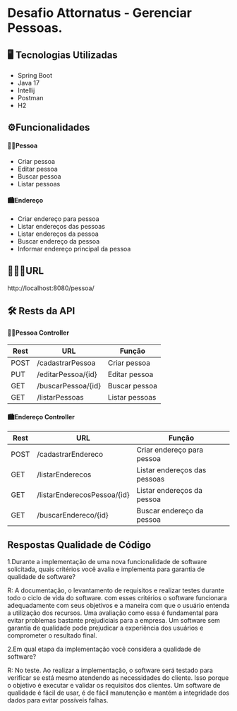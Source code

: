 #  Desafio Attornatus - Gerenciar Pessoas.

## 🖥️ Tecnologias Utilizadas

* Spring Boot
* Java 17
* Intellij
* Postman
*  H2

## ⚙️Funcionalidades

#### 🧑🏽Pessoa
   * Criar pessoa
   * Editar pessoa
   * Buscar pessoa
   * Listar pessoas
   
#### 🏙️Endereço   
   * Criar endereço para pessoa
   * Listar endereços das pessoas
   * Listar endereços da pessoa
   * Buscar endereço da pessoa
   * Informar endereço principal da pessoa

## 🧑🏽‍💻URL
http://localhost:8080/pessoa/

## 🛠️ Rests da API

#### 🧑🏽Pessoa Controller
| Rest  | URL             |Função |
|-------|-----------------| ------- |
| POST  | /cadastrarPessoa      | Criar pessoa |
| PUT   | /editarPessoa/{id}   | Editar pessoa |
| GET   | /buscarPessoa/{id}| Buscar pessoa |
| GET   | /listarPessoas    | Listar pessoas |


#### 🏙️Endereço Controller

|Rest | URL                         |Função |
|------ |-----------------------------| ------- |
|POST   | /cadastrarEndereco | Criar endereço para pessoa |
|GET   | /listarEnderecos | Listar endereços das pessoas|
|GET   | /listarEnderecosPessoa/{id} | Listar endereços da pessoa |
|GET   | /buscarEndereco/{id} | Buscar endereço da pessoa |

## Respostas Qualidade de Código

1.Durante a implementação de uma nova funcionalidade de software solicitada, quais critérios você avalia e implementa para garantia de qualidade de software?

R: A documentação, o levantamento de requisitos e realizar testes durante todo o ciclo de vida do software. com esses critérios o software funcionara adequadamente com seus objetivos e a maneira com que o usuário entenda a utilização dos recursos. Uma avaliação como essa é fundamental para evitar problemas bastante prejudiciais para a empresa. Um software sem garantia de qualidade pode prejudicar a experiência dos usuários e comprometer o resultado final.


2.Em qual etapa da implementação você considera a qualidade de software?

R: No teste. Ao realizar a implementação, o software será testado para verificar se está mesmo atendendo as necessidades do cliente. Isso porque o objetivo é executar e validar os requisitos dos clientes. Um software de qualidade é fácil de usar, é de fácil manutenção e mantém a integridade dos dados para evitar possíveis falhas.
